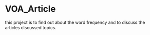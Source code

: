 # VOA_Article
this project is to find out about the word frequency and to discuss the articles discussed topics.
